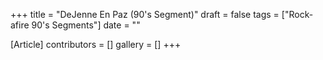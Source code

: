 +++
title = "DeJenne En Paz (90's Segment)"
draft = false
tags = ["Rock-afire 90's Segments"]
date = ""

[Article]
contributors = []
gallery = []
+++